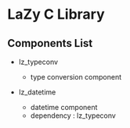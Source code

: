 # LaZy C Library

## Components List

* lz_typeconv
  - type conversion component

* lz_datetime
  - datetime component
  - dependency : lz_typeconv
